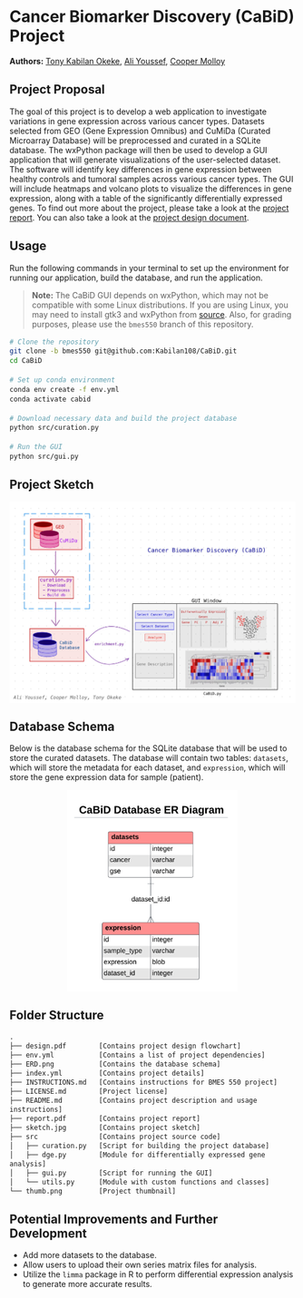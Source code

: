 # Cancer Biomarker Discovery (CaBiD) Project

**Authors:** [Tony Kabilan Okeke](mailto:tonykabilanokeke@gmail.com),
             [Ali Youssef](mailto:amy57@drexel.edu),
             [Cooper Molloy](mailto:cdm348@drexel.edu)

## Project Proposal

The goal of this project is to develop a web application to investigate
variations in gene expression across various cancer types. Datasets selected
from GEO (Gene Expression Omnibus) and CuMiDa (Curated Microarray Database)
will be preprocessed and curated in a SQLite database. The wxPython package
will then be used to develop a GUI application that will generate visualizations
of the user-selected dataset. The software will identify key differences in gene expression between healthy controls and tumoral samples across various cancer
types. The GUI will include heatmaps and volcano plots to visualize the
differences in gene expression, along with a table of the significantly
differentially expressed genes. To find out more about the project, please
take a look at the [project report](report.pdf). You can also take a look at
the [project design document](design.pdf).

## Usage

Run the following commands in your terminal to set up the environment for
running our application, build the database, and run the application.  

> **Note:** The CaBiD GUI depends on wxPython, which may not be compatible with
> some Linux distributions. If you are using Linux, you may need to install
> gtk3 and wxPython from [source](https://wxpython.org/pages/downloads/).
> Also, for grading purposes, please use the `bmes550` branch of this repository.

```bash
# Clone the repository
git clone -b bmes550 git@github.com:Kabilan108/CaBiD.git
cd CaBiD

# Set up conda environment
conda env create -f env.yml
conda activate cabid

# Download necessary data and build the project database
python src/curation.py

# Run the GUI
python src/gui.py
```

## Project Sketch

<p align="center">
  <img src="sketch.jpg" alt="Project Sketch" width="650" align="center"/>
</p>

## Database Schema

Below is the database schema for the SQLite database that will be used to
store the curated datasets. The database will contain two tables: `datasets`,
which will store the metadata for each dataset, and `expression`, which will
store the gene expression data for sample (patient).

<p align="center">
  <img src="ERD.png" alt="Database Schema" width="300" align="center"/>
</p>

## Folder Structure

```
.
├── design.pdf        [Contains project design flowchart]
├── env.yml           [Contains a list of project dependencies]
├── ERD.png           [Contains the database schema]
├── index.yml         [Contains project details]
├── INSTRUCTIONS.md   [Contains instructions for BMES 550 project]
├── LICENSE.md        [Project license]
├── README.md         [Contains project description and usage instructions]
├── report.pdf        [Contains project report]
├── sketch.jpg        [Contains project sketch]
├── src               [Contains project source code]  
│   ├── curation.py   [Script for building the project database]
│   ├── dge.py        [Module for differentially expressed gene analysis]
│   ├── gui.py        [Script for running the GUI]
│   └── utils.py      [Module with custom functions and classes]
└── thumb.png         [Project thumbnail]
```

## Potential Improvements and Further Development

- Add more datasets to the database.
- Allow users to upload their own series matrix files for analysis.
- Utilize the `limma` package in R to perform differential expression analysis
  to generate more accurate results.
